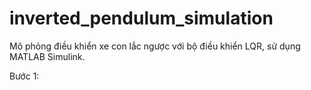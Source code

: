 # inverted_pendulum_simulation
Mô phỏng điều khiển xe con lắc ngược với bộ điều khiển LQR, sử dụng MATLAB Simulink.

Bước 1: 

